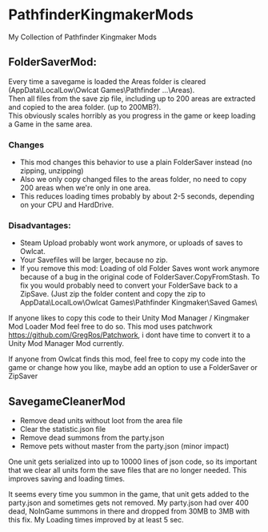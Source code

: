 # PathfinderKingmakerMods
My Collection of Pathfinder Kingmaker Mods

## FolderSaverMod:

Every time a savegame is loaded the Areas folder is cleared (AppData\LocalLow\Owlcat Games\Pathfinder ...\Areas).  
Then all files from the save zip file, including up to 200 areas are extracted and copied to the area folder. (up to 200MB?).  
This obviously scales horribly as you progress in the game or keep loading a Game in the same area.

### Changes

- This mod changes this behavior to use a plain FolderSaver instead (no zipping, unzipping)
- Also we only copy changed files to the areas folder, no need to copy 200 areas when we're only in one area.
- This reduces loading times probably by about 2-5 seconds, depending on your CPU and HardDrive.

### Disadvantages: 
- Steam Upload probably wont work anymore, or uploads of saves to Owlcat.
- Your Savefiles will be larger, because no zip.
- If you remove this mod: Loading of old Folder Saves wont work anymore because of a bug in the original code of FolderSaver.CopyFromStash.
To fix you would probably need to convert your FolderSave back to a ZipSave.
(Just zip the folder content and copy the zip to AppData\LocalLow\Owlcat Games\Pathfinder Kingmaker\Saved Games\

If anyone likes to copy this code to their Unity Mod Manager / Kingmaker Mod Loader Mod feel free to do so.
This mod uses patchwork  https://github.com/GregRos/Patchwork, i dont have time to convert it to a Unity Mod Manager Mod currently.

If anyone from Owlcat finds this mod, feel free to copy my code into the game or change how you like, maybe add an option to use a FolderSaver or ZipSaver


## SavegameCleanerMod

- Remove dead units without loot from the area file
- Clear the statistic.json file
- Remove dead summons from the party.json
- Remove pets without master from the party.json (minor impact)

One unit gets serialized into up to 10000 lines of json code, so its important that we clear all units form the save files that are no longer needed. This improves saving and loading times. 

It seems every time you summon in the game, that unit gets added to the party.json and sometimes gets not removed.
My party.json had over 400 dead, NoInGame summons in there and dropped from 30MB to 3MB with this fix. My Loading times improved by at least 5 sec.
